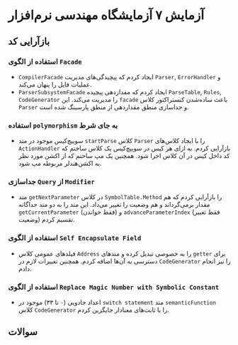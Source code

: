 # آزمایش ۷ آزمایشگاه مهندسی نرم‌افزار

## بازآرایی کد

### استفاده از الگوی `Facade`

- `CompilerFacade` ایجاد کردم که پیچیدگی‌های مدیریت `Parser`, `ErrorHandler` و عملیات فایل را پنهان می‌کند.
- `ParserSubsystemFacade` ایجاد کردم که مقداردهی پیچیده `ParseTable`, `Rules`, `CodeGenerator` را مدیریت می‌کند.
این `facade` باعث ساده‌شدن کنستراکتور کلاس `Parser` و جداسازی منطق مقداردهی از منطق پارسینگ شده است.

### استفاده `polymorphism` به جای شرط

- سوییچ‌کیس موجود در متد `startParse` کلاس `Parser` را با ایجاد کلاس‌های `ActionHandler` بازآرایی کردم.
به ازای هر کیس در سوییچ‌کیس یک کلاس ساختم که کد داخل کیس در آن کلاس اجرا شود. همچنین یک مپ ساختم که از اکشن مورد نظر به اکشن‌هندلر مربوطه مپ شود.

### جداسازی `Query` از `Modifier`

- متد `getNextParameter` در کلاس `SymbolTable.Method` را بازآرایی کردم که هم مقدار برمی‌گرداند و هم وضعیت را تغییر می‌داد.
این متد را به دو متد جداگانه `getCurrentParameter` (فقط خواندن) و `advanceParameterIndex` (فقط تغییر وضعیت) تقسیم کردم.

### استفاده از الگوی `Self Encapsulate Field`

- فیلدهای عمومی کلاس `Address` را به خصوصی تبدیل کرده و متدهای `getter` برای دسترسی به آن‌ها اضافه کردم.
همچنین تغییرات لازم در `CodeGenerator` را نیز انجام دادم.

### استفاده از الگوی `Replace Magic Number with Symbolic Constant`

- اعداد جادویی (۰ تا ۳۳) موجود در `switch statement` متد `semanticFunction` کلاس `CodeGenerator` را با ثابت‌های معنادار جایگزین کردم.

## سوالات
